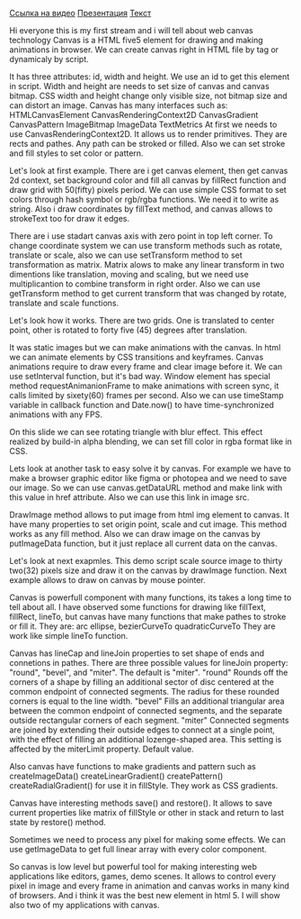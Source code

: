 [Ссылка на видео](https://youtu.be/f8hSaf-Zhvs)
[Презентация](https://zealous-franklin-88822b.netlify.app)
[Текст](https://zealous-franklin-88822b.netlify.app/text.md)

Hi everyone this is my first stream and i will tell about web canvas technology
Canvas is a HTML five5 element for drawing and making animations in browser. We can create canvas right in HTML file by tag or dynamicaly by script.

It has three attributes: id, width and height. We use an id to get this element in script. Width and height are needs to set size of canvas and canvas bitmap. CSS width and height change only visible size, not bitmap size and can distort an image.
Canvas has many interfaces such as:
  HTMLCanvasElement
  CanvasRenderingContext2D
  CanvasGradient
  CanvasPattern
  ImageBitmap
  ImageData
  TextMetrics
At first we needs to use CanvasRenderingContext2D. It allows us to render primitives. They are rects and pathes. Any path can be stroked or filled. Also we can set stroke and fill styles to set color or pattern.

Let's look at first example. 
There are i get canvas element, 
then get canvas 2d context, 
set background color and fill all canvas by fillRect function and draw grid with 50(fifty) pixels period.
We can use simple CSS format to set colors through hash symbol or rgb/rgba functions. We need it to write as string.
Also i draw coordinates by fillText method, and canvas allows to strokeText too for draw it edges.

There are i use stadart canvas axis with zero point in top left corner. To change coordinate system we can use
transform methods such as rotate, translate or scale, also we can use setTransform method to set transformation as
matrix. Matrix alows to make any linear transform in two dimentions like translation, moving and scaling, but we need use multiplicantion to combine transform in right order. Also we can use getTransform method to get current transform that was changed by rotate, translate and scale functions.

Let's look how it works.
There are two grids. One is translated to center point, other is rotated to forty five (45) degrees after translation. 

It was static images but we can make animations with the canvas. In html we can animate elements by CSS transitions and keyframes. Canvas animations require to draw every frame and clear image before it. We can use setInterval function, but it's bad way. Window element has special method requestAnimanionFrame to make animations with screen sync, it calls limited by sixety(60) frames per second. Also we can use timeStamp variable in callback function and Date.now() to have time-synchronized animations with any FPS.

On this slide we can see rotating triangle with blur effect. This effect realized by build-in alpha blending, we can set fill color in rgba format like in CSS.

Lets look at another task to easy solve it by canvas. For example we have to make a browser graphic editor like figma or photopea and we need to save our image. So we can use canvas.getDataURL method and make link with this value in href attribute. Also we can use this link in image src. 

DrawImage method allows to put image from html img element to canvas. It have many properties to set origin point, scale and cut image. This method works as any fill method. Also we can draw image on the canvas by putImageData function, but it just replace all current data on the canvas. 

Let's look at next exapmles.
This demo script scale source image to thirty two(32) pixels size and draw it on the canvas by drawImage function. Next example allows to draw on canvas by mouse pointer.

Canvas is powerfull component with many functions, its takes a long time to tell about all. I have observed some functions for drawing like fillText, fillRect, lineTo, but canvas have many functions that make pathes to stroke or fill it. They are:
 arc
 ellipse,
 bezierCurveTo
 quadraticCurveTo
 They are work like simple lineTo function.

Canvas has lineCap and lineJoin properties to set shape of ends and connetions in pathes.
There are three possible values for lineJoin property: "round", "bevel", and "miter". The default is "miter".
"round"
    Rounds off the corners of a shape by filling an additional sector of disc centered at the common endpoint of connected segments. The radius for these rounded corners is equal to the line width.
"bevel"
    Fills an additional triangular area between the common endpoint of connected segments, and the separate outside rectangular corners of each segment.
"miter"
    Connected segments are joined by extending their outside edges to connect at a single point, with the effect of filling an additional lozenge-shaped area. This setting is affected by the miterLimit property. Default value. 

Also canvas have functions to make gradients and pattern such as 
  createImageData()
  createLinearGradient()
  createPattern()
  createRadialGradient() 
for use it in fillStyle. They work as CSS gradients.

Canvas have interesting methods save() and restore(). It allows to save current properties like matrix of fillStyle or other in stack and return to last state by restore() method.

Sometimes we need to process any pixel for making some effects. We can use getImageData to get full linear array with every color component.

So canvas is low level but powerful tool for making interesting web applications like editors, games, demo scenes. It allows to control every pixel in image and every frame in animation and canvas works in many kind of browsers. And i think it was the best new element in html 5. I will show also two of my applications with canvas.
